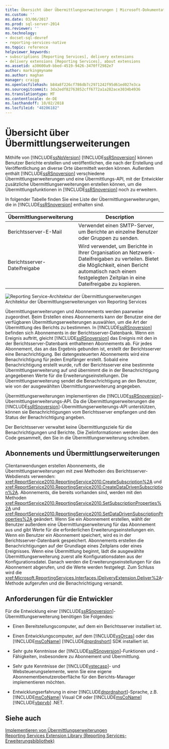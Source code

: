 ```yaml
---
title: Übersicht über Übermittlungserweiterungen | Microsoft-Dokumentation
ms.custom: ''
ms.date: 03/06/2017
ms.prod: sql-server-2014
ms.reviewer: ''
ms.technology:
- docset-sql-devref
- reporting-services-native
ms.topic: reference
helpviewer_keywords:
- subscriptions [Reporting Services], delivery extensions
- delivery extensions [Reporting Services], about extensions
ms.assetid: a30600a9-bbed-4519-9426-3470ff2982e7
author: markingmyname
ms.author: maghan
manager: craigg
ms.openlocfilehash: b84a8f226cf786db7c2971242f95d61ed027e3ca
ms.sourcegitcommit: 3da2edf82763852cff6772a1a282ace3034b4936
ms.translationtype: MT
ms.contentlocale: de-DE
ms.lasthandoff: 10/02/2018
ms.locfileid: "48206182"
---
```

# <a name="delivery-extensions-overview"></a>Übersicht über Übermittlungserweiterungen
  Mithilfe von [!INCLUDE[ssNoVersion](../../../includes/ssnoversion-md.md)] [!INCLUDE[ssRSnoversion](../../../includes/ssrsnoversion-md.md)] können Benutzer Berichte erstellen und veröffentlichen, die nach der Erstellung und Veröffentlichung an diverse Orte übermittelt werden können. Außerdem enthält [!INCLUDE[ssRSnoversion](../../../includes/ssrsnoversion-md.md)] verschiedene Übermittlungserweiterungen und eine Übermittlungs-API, mit der Entwickler zusätzliche Übermittlungserweiterungen erstellen können, um die Übermittlungsfunktionen in [!INCLUDE[ssRSnoversion](../../../includes/ssrsnoversion-md.md)] noch zu erweitern.  
  
 In folgender Tabelle finden Sie eine Liste der Übermittlungserweiterungen, die in [!INCLUDE[ssRSnoversion](../../../includes/ssrsnoversion-md.md)] enthalten sind.  
  
|Übermittlungserweiterung|Description|  
|------------------------|-----------------|  
|Berichtsserver-E-Mail|Verwendet einen SMTP-Server, um Berichte an einzelne Benutzer oder Gruppen zu senden.|  
|Berichtsserver-Dateifreigabe|Wird verwendet, um Berichte in Ihrer Organisation an Netzwerk-Dateifreigaben zu verteilen. Bietet die Möglichkeit, einen Bericht automatisch nach einem festgelegten Zeitplan in eine Dateifreigabe zu kopieren.|  
  
 ![Reporting Service-Architektur der Übermittlungserweiterungen](../../media/bk-reportservicedelivery.gif "Reporting Services delivery extension architecture")  
Architektur der Übermittlungserweiterungen von Reporting Services  
  
 Übermittlungserweiterungen und Abonnements werden paarweise zugeordnet. Beim Erstellen eines Abonnements kann der Benutzer eine der verfügbaren Übermittlungserweiterungen auswählen, um die Art der Übermittlung des Berichts zu bestimmen. In [!INCLUDE[ssRSnoversion](../../../includes/ssrsnoversion-md.md)] befinden sich Abonnements in der Berichtsserver-Datenbank. Wenn ein Ereignis auftritt, gleicht [!INCLUDE[ssRSnoversion](../../../includes/ssrsnoversion-md.md)] das Ereignis mit den in der Berichtsserver-Datenbank enthaltenen Abonnements ab. Für jedes Abonnement, das an das Ergebnis gebunden ist, erstellt der Berichtsserver eine Benachrichtigung. Bei datengesteuerten Abonnements wird eine Benachrichtigung für jeden Empfänger erstellt. Sobald eine Benachrichtigung erstellt wurde, ruft der Berichtsserver eine bestimmte Übermittlungserweiterung auf und übernimmt die in der Benachrichtigung angegebenen Werte für die Erweiterungseinstellungen. Die Übermittlungserweiterung sendet die Benachrichtigung an den Benutzer, wie von der ausgewählten Übermittlungserweiterung angegeben.  
  
 Übermittlungserweiterungen implementieren die [!INCLUDE[ssRSnoversion](../../../includes/ssrsnoversion-md.md)]-Übermittlungserweiterungs-API. Da die Übermittlungserweiterungen die [!INCLUDE[ssRSnoversion](../../../includes/ssrsnoversion-md.md)]-Übermittlungserweiterungs-API unterstützen, können sie Benachrichtigungen vom Berichtsserver empfangen und den Status der Benachrichtigung angeben.  
  
 Der Berichtsserver verwaltet keine Übermittlungsziele für die Benachrichtigungen und Berichte. Die Zielinformationen werden über den Code gesammelt, den Sie in die Übermittlungserweiterung schreiben.  
  
## <a name="subscriptions-and-delivery-extensions"></a>Abonnements und Übermittlungserweiterungen  
 Clientanwendungen erstellen Abonnements, die Übermittlungserweiterungen mit zwei Methoden des Berichtsserver-Webdiensts verwenden: <xref:ReportService2010.ReportingService2010.CreateSubscription%2A> und <xref:ReportService2010.ReportingService2010.CreateDataDrivenSubscription%2A>. Abonnements, die bereits vorhanden sind, werden mit den Methoden <xref:ReportService2010.ReportingService2010.SetSubscriptionProperties%2A> und <xref:ReportService2010.ReportingService2010.SetDataDrivenSubscriptionProperties%2A> geändert. Wenn Sie ein Abonnement erstellen, wählt der Benutzer außerdem eine Übermittlungserweiterung für das Abonnement aus und gibt Werte für die erforderlichen Erweiterungseinstellungen ein. Wenn ein Benutzer ein Abonnement speichert, wird es in der Berichtsserver-Datenbank gespeichert. Abonnements erstellen die Benachrichtigungen auf der Grundlage eines Zeitplans oder eines Ereignisses. Wenn eine Übermittlung beginnt, lädt die ausgewählte Übermittlungserweiterung zuerst alle Konfigurationsdaten aus der Konfigurationsdatei. Danach werden die Erweiterungseinstellungen für das Abonnement abgerufen, und die Werte werden festgelegt. Zum Schluss wird die <xref:Microsoft.ReportingServices.Interfaces.IDeliveryExtension.Deliver%2A>-Methode aufgerufen und die Benachrichtigung versandt.  
  
## <a name="developer-requirements"></a>Anforderungen für die Entwickler  
 Für die Entwicklung einer [!INCLUDE[ssRSnoversion](../../../includes/ssrsnoversion-md.md)]-Übermittlungserweiterung benötigen Sie Folgendes:  
  
-   Einen Bereitstellungscomputer, auf dem ein Berichtsserver installiert ist.  
  
-   Einen Entwicklungscomputer, auf dem [!INCLUDE[vsOrcas](../../../includes/vsorcas-md.md)] oder das [!INCLUDE[msCoName](../../../includes/msconame-md.md)] [!INCLUDE[dnprdnshort](../../../includes/dnprdnshort-md.md)] SDK installiert ist.  
  
-   Sehr gute Kenntnisse der [!INCLUDE[ssRSnoversion](../../../includes/ssrsnoversion-md.md)]-Funktionen und -Fähigkeiten, insbesondere zu Abonnement und Übermittlung.  
  
-   Sehr gute Kenntnisse der [!INCLUDE[vstecasp](../../../includes/vstecasp-md.md)]- und Websteuerungselemente, wenn Sie eine eigene Abonnementbenutzeroberfläche für den Berichts-Manager implementieren möchten.  
  
-   Entwicklungserfahrung in einer [!INCLUDE[dnprdnshort](../../../includes/dnprdnshort-md.md)]-Sprache, z.B. [!INCLUDE[msCoName](../../../includes/msconame-md.md)] Visual C# oder [!INCLUDE[msCoName](../../../includes/msconame-md.md)] [!INCLUDE[vbprvb](../../../includes/vbprvb-md.md)] .NET.  
  
## <a name="see-also"></a>Siehe auch  
 [Implementieren von Übermittlungserweiterungen](../delivery-extension/implementing-a-delivery-extension.md)   
 [Reporting Services Extension Library (Reporting Services-Erweiterungsbibliothek)](../reporting-services-extension-library.md)  
  
  
